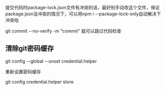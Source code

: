 提交代码时package-lock.json文件有冲突的话，最好别手动改这个文件，保证package.json没冲突的情况下，可以用npm i --package-lock-only自动解决下冲突哈


git commit --no-verify -m "commit"   就可以跳过代码检查


## 清除git密码缓存

git config --global --unset credential.helper

重新设置密码缓存

git config credential.helper store